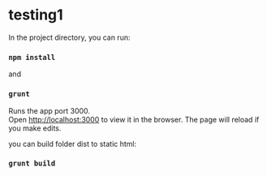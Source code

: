 # testing1

In the project directory, you can run:

### `npm install`
and
### `grunt`

Runs the app port 3000.<br>
Open [http://localhost:3000](http://localhost:3000) to view it in the browser.
The page will reload if you make edits.<br>

you can build folder dist to static html:
### `grunt build`
